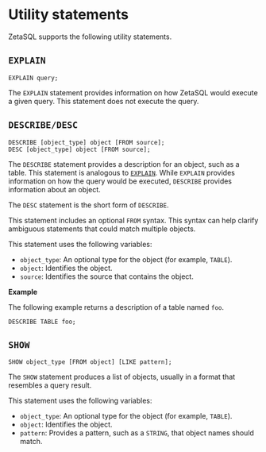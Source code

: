 

<!-- mdlint off(WHITESPACE_LINE_LENGTH) -->

# Utility statements

ZetaSQL supports the following utility statements.

## `EXPLAIN`

```
EXPLAIN query;
```

The `EXPLAIN` statement provides information on how ZetaSQL would
execute a given query. This statement does not execute the query.

## `DESCRIBE/DESC`

```
DESCRIBE [object_type] object [FROM source];
DESC [object_type] object [FROM source];
```

The `DESCRIBE` statement provides a description for an object, such as a table.
This statement is analogous to [`EXPLAIN`][explain-statement].
While `EXPLAIN` provides
information on how the query would be executed, `DESCRIBE` provides information
about an object.

The `DESC` statement is the short form of `DESCRIBE`.

This statement includes an optional `FROM` syntax. This syntax can help clarify
ambiguous statements that could match multiple objects.

This statement uses the following variables:

+ `object_type`: An optional type for the object (for example,
  `TABLE`).
+ `object`: Identifies the object.
+ `source`: Identifies the source that contains the object.

**Example**

The following example returns a description of a table named `foo`.

```
DESCRIBE TABLE foo;
```

## `SHOW`

```
SHOW object_type [FROM object] [LIKE pattern];
```

The `SHOW` statement produces a list of objects, usually in a format that
resembles a query result.

This statement uses the following variables:

+ `object_type`: An optional type for the object (for example,
  `TABLE`).
+ `object`: Identifies the object.
+ `pattern`: Provides a pattern, such as a `STRING`, that object names should
  match.

<!-- mdlint off(WHITESPACE_LINE_LENGTH) -->

[explain-statement]: #explain

<!-- mdlint on -->

